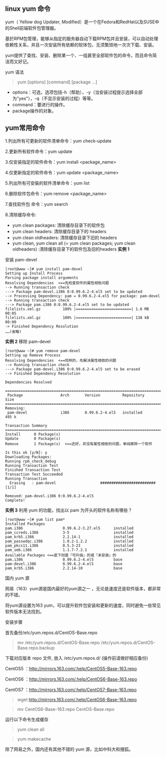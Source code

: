 ## linux yum 命令
yum（ Yellow dog Updater, Modified）是一个在Fedora和RedHat以及SUSE中的Shell前端软件包管理器。

基於RPM包管理，能够从指定的服务器自动下载RPM包并且安装，可以自动处理依赖性关系，并且一次安装所有依赖的软体包，无须繁琐地一次次下载、安装。

yum提供了查找、安装、删除某一个、一组甚至全部软件包的命令，而且命令简洁而又好记。

yum 语法
>yum [options] [command] [package ...]

   + options：可选，选项包括-h（帮助），-y（当安装过程提示选择全部为"yes"），-q（不显示安装的过程）等等。
   + command：要进行的操作。
   + package操作的对象。
## yum常用命令
1.列出所有可更新的软件清单命令：yum check-update

2.更新所有软件命令：yum update

3.仅安装指定的软件命令：yum install <package_name>

4.仅更新指定的软件命令：yum update <package_name>

5.列出所有可安裝的软件清单命令：yum list

6.删除软件包命令：yum remove <package_name>

7.查找软件包 命令：yum search <keyword>

8.清除缓存命令:
   + yum clean packages: 清除缓存目录下的软件包
   + yum clean headers: 清除缓存目录下的 headers
   + yum clean oldheaders: 清除缓存目录下旧的 headers
   + yum clean, yum clean all (= yum clean packages; yum clean oldheaders) :清除缓存目录下的软件包及旧的headers
**实例 1**

安装 pam-devel
```
[root@www ~]# yum install pam-devel
Setting up Install Process
Parsing package install arguments
Resolving Dependencies  <==先检查软件的属性相依问题
--> Running transaction check
---> Package pam-devel.i386 0:0.99.6.2-4.el5 set to be updated
--> Processing Dependency: pam = 0.99.6.2-4.el5 for package: pam-devel
--> Running transaction check
---> Package pam.i386 0:0.99.6.2-4.el5 set to be updated
filelists.xml.gz          100% |=========================| 1.6 MB    00:05
filelists.xml.gz          100% |=========================| 138 kB    00:00
-> Finished Dependency Resolution
……(省略)
```
**实例 2**
移除 pam-devel
```
[root@www ~]# yum remove pam-devel
Setting up Remove Process
Resolving Dependencies  <==同样的，先解决属性相依的问题
--> Running transaction check
---> Package pam-devel.i386 0:0.99.6.2-4.el5 set to be erased
--> Finished Dependency Resolution

Dependencies Resolved

=============================================================================
 Package                 Arch       Version          Repository        Size
=============================================================================
Removing:
 pam-devel               i386       0.99.6.2-4.el5   installed         495 k

Transaction Summary
=============================================================================
Install      0 Package(s)
Update       0 Package(s)
Remove       1 Package(s)  <==还好，并没有属性相依的问题，单纯移除一个软件

Is this ok [y/N]: y
Downloading Packages:
Running rpm_check_debug
Running Transaction Test
Finished Transaction Test
Transaction Test Succeeded
Running Transaction
  Erasing   : pam-devel                    ######################### [1/1]

Removed: pam-devel.i386 0:0.99.6.2-4.el5
Complete!
```
**实例 3**
利用 yum 的功能，找出以 pam 为开头的软件名称有哪些？
```
[root@www ~]# yum list pam*
Installed Packages
pam.i386                  0.99.6.2-3.27.el5      installed
pam_ccreds.i386           3-5                    installed
pam_krb5.i386             2.2.14-1               installed
pam_passwdqc.i386         1.0.2-1.2.2            installed
pam_pkcs11.i386           0.5.3-23               installed
pam_smb.i386              1.1.7-7.2.1            installed
Available Packages <==底下则是『可升级』的或『未安装』的
pam.i386                  0.99.6.2-4.el5         base
pam-devel.i386            0.99.6.2-4.el5         base
pam_krb5.i386             2.2.14-10              base
```
国内 yum 源

网易（163）yum源是国内最好的yum源之一 ，无论是速度还是软件版本，都非常的不错。

将yum源设置为163 yum，可以提升软件包安装和更新的速度，同时避免一些常见软件版本无法找到。

安装步骤

首先备份/etc/yum.repos.d/CentOS-Base.repo

>mv /etc/yum.repos.d/CentOS-Base.repo /etc/yum.repos.d/CentOS-Base.repo.backup

下载对应版本 repo 文件, 放入 /etc/yum.repos.d/ (操作前请做好相应备份)

CentOS5 ：http://mirrors.163.com/.help/CentOS5-Base-163.repo

CentOS6 ：http://mirrors.163.com/.help/CentOS6-Base-163.repo

CentOS7 ：http://mirrors.163.com/.help/CentOS7-Base-163.repo

>wget http://mirrors.163.com/.help/CentOS6-Base-163.repo

>mv CentOS6-Base-163.repo CentOS-Base.repo

运行以下命令生成缓存
>yum clean all

>yum makecache

除了网易之外，国内还有其他不错的 yum 源，比如中科大和搜狐。
